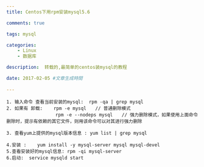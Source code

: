 ```yaml
---
title: Centos下用rpm安装mysql5.6

comments: true    

tags: mysql

categories: 
    - Linux
    - 数据库

description:  转载的,最简单的centos装mysql的教程

date: 2017-02-05 #文章生成時間
   
---
```


    1. 输入命令 查看当前安装的mysql:  rpm -qa | grep mysql
    2. 如果有 卸载:    rpm -e mysql　　// 普通删除模式
                      rpm -e --nodeps mysql　　// 强力删除模式，如果使用上面命令删除时，提示有依赖的其它文件，则用该命令可以对其进行强力删除
                      
    3. 查看yum上提供的mysql版本信息 : yum list | grep mysql
    
    4.安装 :    yum install -y mysql-server mysql mysql-devel
    5.查看安装好的mysql信息: rpm -qi mysql-server
    6.启动:  service mysqld start
